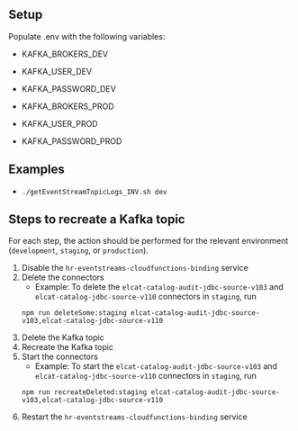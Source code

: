 ## Setup
Populate .env with the following variables:

* KAFKA_BROKERS_DEV
* KAFKA_USER_DEV
* KAFKA_PASSWORD_DEV

* KAFKA_BROKERS_PROD
* KAFKA_USER_PROD
* KAFKA_PASSWORD_PROD

## Examples
* `./getEventStreamTopicLogs_INV.sh dev`

## Steps to recreate a Kafka topic

For each step, the action should be performed for the relevant environment (`development`, `staging`, or `production`).

1. Disable the `hr-eventstreams-cloudfunctions-binding` service
2. Delete the connectors
   - Example: To delete the `elcat-catalog-audit-jdbc-source-v103` and `elcat-catalog-jdbc-source-v110` connectors in `staging`, run
    ```
    npm run deleteSome:staging elcat-catalog-audit-jdbc-source-v103,elcat-catalog-jdbc-source-v110
    ```
3. Delete the Kafka topic
4. Recreate the Kafka topic
5. Start the connectors
   - Example: To start the `elcat-catalog-audit-jdbc-source-v103` and `elcat-catalog-jdbc-source-v110` connectors in `staging`, run
    ```
    npm run recreateDeleted:staging elcat-catalog-audit-jdbc-source-v103,elcat-catalog-jdbc-source-v110
    ```
6. Restart the `hr-eventstreams-cloudfunctions-binding` service
